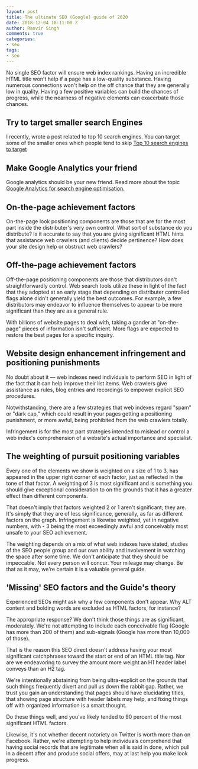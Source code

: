 ```yaml
---
layout: post
title: The ultimate SEO (Google) guide of 2020
date: 2018-12-04 18:11:00 Z
author: Ranvir Singh
comments: true
categories:
- seo
tags:
- seo
---
```


No single SEO factor will ensure web index rankings. Having an incredible HTML title won't help if a page has a low-quality substance. Having numerous connections won't help on the off chance that they are generally low in quality. Having a few positive variables can build the chances of progress, while the nearness of negative elements can exacerbate those chances.

## Try to target smaller search Engines

I recently, wrote a post related to top 10 search engines. You can target some of the smaller ones which people tend to skip [Top 10 search engines to target](https://seoleal.com/2019/05/06/top-10-search-engines.html)

## Make Google Analytics your friend

Google analytics should be your new friend. Read more about the topic [Google Analytics for search engine optimisation.](https://seoleal.com/2019/05/05/google-analytics-for-seo.html)

## On-the-page achievement factors

On-the-page look positioning components are those that are for the most part inside the distributer's very own control. What sort of substance do you distribute? Is it accurate to say that you are giving significant HTML hints that assistance web crawlers (and clients) decide pertinence? How does your site design help or obstruct web crawlers?

## Off-the-page achievement factors

Off-the-page positioning components are those that distributors don't straightforwardly control. Web search tools utilize these in light of the fact that they adopted at an early stage that depending on distributer controlled flags alone didn't generally yield the best outcomes. For example, a few distributors may endeavor to influence themselves to appear to be more significant than they are as a general rule.

With billions of website pages to deal with, taking a gander at "on-the-page" pieces of information isn't sufficient. More flags are expected to restore the best pages for a specific inquiry.

## Website design enhancement infringement and positioning punishments

No doubt about it — web indexes need individuals to perform SEO in light of the fact that it can help improve their list items. Web crawlers give assistance as rules, blog entries and recordings to empower explicit SEO procedures.

Notwithstanding, there are a few strategies that web indexes regard "spam" or "dark cap," which could result in your pages getting a positioning punishment, or more awful, being prohibited from the web crawlers totally.

Infringement is for the most part strategies intended to mislead or control a web index's comprehension of a website's actual importance and specialist.

## The weighting of pursuit positioning variables

Every one of the elements we show is weighted on a size of 1 to 3, has appeared in the upper right corner of each factor, just as reflected in the tone of that factor. A weighting of 3 is most significant and is something you should give exceptional consideration to on the grounds that it has a greater effect than different components.

That doesn't imply that factors weighted 2 or 1 aren't significant; they are. It's simply that they are of less significance, generally, as far as different factors on the graph. Infringement is likewise weighted, yet in negative numbers, with - 3 being the most exceedingly awful and conceivably most unsafe to your SEO achievement.

The weighting depends on a mix of what web indexes have stated, studies of the SEO people group and our own ability and involvement in watching the space after some time. We don't anticipate that they should be impeccable. Not every person will concur. Your mileage may change. Be that as it may, we're certain it is a valuable general guide.

## 'Missing' SEO factors and the Guide's theory

Experienced SEOs might ask why a few components don't appear. Why ALT content and bolding words are excluded as HTML factors, for instance?

The appropriate response? We don't think those things are as significant, moderately. We're not attempting to include each conceivable flag (Google has more than 200 of them) and sub-signals (Google has more than 10,000 of those).

That is the reason this SEO direct doesn't address having your most significant catchphrases toward the start or end of an HTML title tag. Nor are we endeavoring to survey the amount more weight an H1 header label conveys than an H2 tag.

We're intentionally abstaining from being ultra-explicit on the grounds that such things frequently divert and pull us down the rabbit gap. Rather, we trust you gain an understanding that pages should have elucidating titles, that showing page structure with header labels may help, and fixing things off with organized information is a smart thought.

Do these things well, and you've likely tended to 90 percent of the most significant HTML factors.

Likewise, it's not whether decent notoriety on Twitter is worth more than on Facebook. Rather, we're attempting to help individuals comprehend that having social records that are legitimate when all is said in done, which pull in a decent after and produce social offers, may at last help you make look progress.